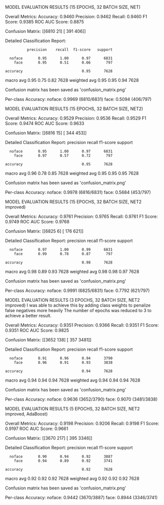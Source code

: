 
MODEL EVALUATION RESULTS (15 EPOCHS, 32 BATCH SIZE, NET)


Overall Metrics:
Accuracy: 0.9460
Precision: 0.9462
Recall: 0.9460
F1 Score: 0.9385
ROC AUC Score: 0.8875

Confusion Matrix:
[[6810   21]
 [ 391  406]]

Detailed Classification Report:

              precision    recall  f1-score   support

      noface       0.95      1.00      0.97      6831
        face       0.95      0.51      0.66       797

    accuracy                           0.95      7628
   macro avg       0.95      0.75      0.82      7628
weighted avg       0.95      0.95      0.94      7628


Confusion matrix has been saved as 'confusion_matrix.png'

Per-class Accuracy:
noface: 0.9969 (6810/6831)
face: 0.5094 (406/797)

MODEL EVALUATION RESULTS (15 EPOCHS, 32 BATCH SIZE, NET2)

Overall Metrics:
Accuracy: 0.9529
Precision: 0.9536
Recall: 0.9529
F1 Score: 0.9474
ROC AUC Score: 0.9633

Confusion Matrix:
[[6816   15]
 [ 344  453]]

Detailed Classification Report:
              precision    recall  f1-score   support

      noface       0.95      1.00      0.97      6831
        face       0.97      0.57      0.72       797

    accuracy                           0.95      7628
   macro avg       0.96      0.78      0.85      7628
weighted avg       0.95      0.95      0.95      7628


Confusion matrix has been saved as 'confusion_matrix.png'

Per-class Accuracy:
noface: 0.9978 (6816/6831)
face: 0.5684 (453/797)



MODEL EVALUATION RESULTS (15 EPOCHS, 32 BATCH SIZE, NET2 improved)

Overall Metrics:
Accuracy: 0.9761
Precision: 0.9765
Recall: 0.9761
F1 Score: 0.9749
ROC AUC Score: 0.9768

Confusion Matrix:
[[6825    6]
 [ 176  621]]

Detailed Classification Report:
              precision    recall  f1-score   support

      noface       0.97      1.00      0.99      6831
        face       0.99      0.78      0.87       797

    accuracy                           0.98      7628
   macro avg       0.98      0.89      0.93      7628
weighted avg       0.98      0.98      0.97      7628


Confusion matrix has been saved as 'confusion_matrix.png'

Per-class Accuracy:
noface: 0.9991 (6825/6831)
face: 0.7792 (621/797)

MODEL EVALUATION RESULTS (3 EPOCHS, 32 BATCH SIZE, NET2 improved)
I was able to achieve this by adding class weights to penalize false negatives more heavily
The number of epochs was reduced to 3 to achieve a better result.


Overall Metrics:
Accuracy: 0.9351
Precision: 0.9366
Recall: 0.9351
F1 Score: 0.9351
ROC AUC Score: 0.9825

Confusion Matrix:
[[3652  138]
 [ 357 3481]]

Detailed Classification Report:
              precision    recall  f1-score   support

      noface       0.91      0.96      0.94      3790
        face       0.96      0.91      0.93      3838

    accuracy                           0.94      7628
   macro avg       0.94      0.94      0.94      7628
weighted avg       0.94      0.94      0.94      7628


Confusion matrix has been saved as 'confusion_matrix.png'

Per-class Accuracy:
noface: 0.9636 (3652/3790)
face: 0.9070 (3481/3838)


MODEL EVALUATION RESULTS (5 EPOCHS, 32 BATCH SIZE, NET2 improved, AdaBoost)

Overall Metrics:
Accuracy: 0.9198
Precision: 0.9206
Recall: 0.9198
F1 Score: 0.9197
ROC AUC Score: 0.9661

Confusion Matrix:
[[3670  217]
 [ 395 3346]]

Detailed Classification Report:
              precision    recall  f1-score   support

      noface       0.90      0.94      0.92      3887
        face       0.94      0.89      0.92      3741

    accuracy                           0.92      7628
   macro avg       0.92      0.92      0.92      7628
weighted avg       0.92      0.92      0.92      7628


Confusion matrix has been saved as 'confusion_matrix.png'

Per-class Accuracy:
noface: 0.9442 (3670/3887)
face: 0.8944 (3346/3741)